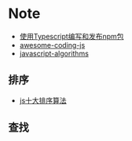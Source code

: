 # Note

- [使用Typescript编写和发布npm包](https://www.jianshu.com/p/8fa2c50720e4)
- [awesome-coding-js](http://www.conardli.top/docs/algorithm/)
- [javascript-algorithms](https://github.com/trekhleb/javascript-algorithms)

## 排序

- [js十大排序算法](https://www.cnblogs.com/AlbertP/p/10847627.html)

## 查找

